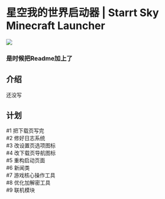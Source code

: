 # 星空我的世界启动器 | Starrt Sky Minecraft Launcher
![](https://picst.sunbangyan.cn/2023/11/12/d8f86f0f95aa8046b1b7cd8000668682.png)
### 是时候把Readme加上了
## 介绍
还没写
## 计划
#1 把下载页写完  
#2 修好日志系统  
#3 改设置页选项图标  
#4 改下载页导航图标  
#5 重构启动页面  
#6 新闻类  
#7 游戏核心操作工具  
#8 优化加解密工具  
#9 联机模块
